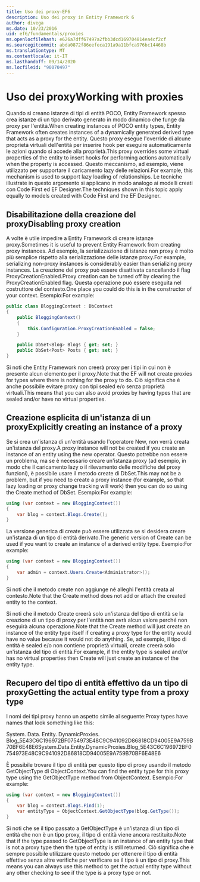 ```yaml
---
title: Uso dei proxy-EF6
description: Uso dei proxy in Entity Framework 6
author: divega
ms.date: 10/23/2016
uid: ef6/fundamentals/proxies
ms.openlocfilehash: e626a7dff67497a2fbb3dcd169704814ea4cf2cf
ms.sourcegitcommit: abda0872f86eefeca191a9a11bfca976bc14468b
ms.translationtype: MT
ms.contentlocale: it-IT
ms.lasthandoff: 09/14/2020
ms.locfileid: "90070497"
---
```

# <a name="working-with-proxies"></a><span data-ttu-id="622e4-103">Uso dei proxy</span><span class="sxs-lookup"><span data-stu-id="622e4-103">Working with proxies</span></span>
<span data-ttu-id="622e4-104">Quando si creano istanze di tipi di entità POCO, Entity Framework spesso crea istanze di un tipo derivato generato in modo dinamico che funge da proxy per l'entità.</span><span class="sxs-lookup"><span data-stu-id="622e4-104">When creating instances of POCO entity types, Entity Framework often creates instances of a dynamically generated derived type that acts as a proxy for the entity.</span></span> <span data-ttu-id="622e4-105">Questo proxy esegue l'override di alcune proprietà virtuali dell'entità per inserire hook per eseguire automaticamente le azioni quando si accede alla proprietà.</span><span class="sxs-lookup"><span data-stu-id="622e4-105">This proxy overrides some virtual properties of the entity to insert hooks for performing actions automatically when the property is accessed.</span></span> <span data-ttu-id="622e4-106">Questo meccanismo, ad esempio, viene utilizzato per supportare il caricamento lazy delle relazioni.</span><span class="sxs-lookup"><span data-stu-id="622e4-106">For example, this mechanism is used to support lazy loading of relationships.</span></span> <span data-ttu-id="622e4-107">Le tecniche illustrate in questo argomento si applicano in modo analogo ai modelli creati con Code First ed EF Designer.</span><span class="sxs-lookup"><span data-stu-id="622e4-107">The techniques shown in this topic apply equally to models created with Code First and the EF Designer.</span></span>  

## <a name="disabling-proxy-creation"></a><span data-ttu-id="622e4-108">Disabilitazione della creazione del proxy</span><span class="sxs-lookup"><span data-stu-id="622e4-108">Disabling proxy creation</span></span>  

<span data-ttu-id="622e4-109">A volte è utile impedire a Entity Framework di creare istanze proxy.</span><span class="sxs-lookup"><span data-stu-id="622e4-109">Sometimes it is useful to prevent Entity Framework from creating proxy instances.</span></span> <span data-ttu-id="622e4-110">Ad esempio, la serializzazione di istanze non proxy è molto più semplice rispetto alla serializzazione delle istanze proxy.</span><span class="sxs-lookup"><span data-stu-id="622e4-110">For example, serializing non-proxy instances is considerably easier than serializing proxy instances.</span></span> <span data-ttu-id="622e4-111">La creazione del proxy può essere disattivata cancellando il flag ProxyCreationEnabled.</span><span class="sxs-lookup"><span data-stu-id="622e4-111">Proxy creation can be turned off by clearing the ProxyCreationEnabled flag.</span></span> <span data-ttu-id="622e4-112">Questa operazione può essere eseguita nel costruttore del contesto.</span><span class="sxs-lookup"><span data-stu-id="622e4-112">One place you could do this is in the constructor of your context.</span></span> <span data-ttu-id="622e4-113">Esempio:</span><span class="sxs-lookup"><span data-stu-id="622e4-113">For example:</span></span>  

``` csharp
public class BloggingContext : DbContext
{
    public BloggingContext()
    {
        this.Configuration.ProxyCreationEnabled = false;
    }  

    public DbSet<Blog> Blogs { get; set; }
    public DbSet<Post> Posts { get; set; }
}
```  

<span data-ttu-id="622e4-114">Si noti che Entity Framework non creerà proxy per i tipi in cui non è presente alcun elemento per il proxy.</span><span class="sxs-lookup"><span data-stu-id="622e4-114">Note that the EF will not create proxies for types where there is nothing for the proxy to do.</span></span> <span data-ttu-id="622e4-115">Ciò significa che è anche possibile evitare proxy con tipi sealed e/o senza proprietà virtuali.</span><span class="sxs-lookup"><span data-stu-id="622e4-115">This means that you can also avoid proxies by having types that are sealed and/or have no virtual properties.</span></span>  

## <a name="explicitly-creating-an-instance-of-a-proxy"></a><span data-ttu-id="622e4-116">Creazione esplicita di un'istanza di un proxy</span><span class="sxs-lookup"><span data-stu-id="622e4-116">Explicitly creating an instance of a proxy</span></span>  

<span data-ttu-id="622e4-117">Se si crea un'istanza di un'entità usando l'operatore New, non verrà creata un'istanza del proxy.</span><span class="sxs-lookup"><span data-stu-id="622e4-117">A proxy instance will not be created if you create an instance of an entity using the new operator.</span></span> <span data-ttu-id="622e4-118">Questo potrebbe non essere un problema, ma se è necessario creare un'istanza proxy (ad esempio, in modo che il caricamento lazy o il rilevamento delle modifiche del proxy funzioni), è possibile usare il metodo create di DbSet.</span><span class="sxs-lookup"><span data-stu-id="622e4-118">This may not be a problem, but if you need to create a proxy instance (for example, so that lazy loading or proxy change tracking will work) then you can do so using the Create method of DbSet.</span></span> <span data-ttu-id="622e4-119">Esempio:</span><span class="sxs-lookup"><span data-stu-id="622e4-119">For example:</span></span>  

``` csharp
using (var context = new BloggingContext())
{
    var blog = context.Blogs.Create();
}
```  

<span data-ttu-id="622e4-120">La versione generica di create può essere utilizzata se si desidera creare un'istanza di un tipo di entità derivato.</span><span class="sxs-lookup"><span data-stu-id="622e4-120">The generic version of Create can be used if you want to create an instance of a derived entity type.</span></span> <span data-ttu-id="622e4-121">Esempio:</span><span class="sxs-lookup"><span data-stu-id="622e4-121">For example:</span></span>  

``` csharp
using (var context = new BloggingContext())
{
    var admin = context.Users.Create<Administrator>();
}
```  

<span data-ttu-id="622e4-122">Si noti che il metodo create non aggiunge né alleghi l'entità creata al contesto.</span><span class="sxs-lookup"><span data-stu-id="622e4-122">Note that the Create method does not add or attach the created entity to the context.</span></span>  

<span data-ttu-id="622e4-123">Si noti che il metodo Create creerà solo un'istanza del tipo di entità se la creazione di un tipo di proxy per l'entità non avrà alcun valore perché non eseguirà alcuna operazione.</span><span class="sxs-lookup"><span data-stu-id="622e4-123">Note that the Create method will just create an instance of the entity type itself if creating a proxy type for the entity would have no value because it would not do anything.</span></span> <span data-ttu-id="622e4-124">Se, ad esempio, il tipo di entità è sealed e/o non contiene proprietà virtuali, create creerà solo un'istanza del tipo di entità.</span><span class="sxs-lookup"><span data-stu-id="622e4-124">For example, if the entity type is sealed and/or has no virtual properties then Create will just create an instance of the entity type.</span></span>  

## <a name="getting-the-actual-entity-type-from-a-proxy-type"></a><span data-ttu-id="622e4-125">Recupero del tipo di entità effettivo da un tipo di proxy</span><span class="sxs-lookup"><span data-stu-id="622e4-125">Getting the actual entity type from a proxy type</span></span>  

<span data-ttu-id="622e4-126">I nomi dei tipi proxy hanno un aspetto simile al seguente:</span><span class="sxs-lookup"><span data-stu-id="622e4-126">Proxy types have names that look something like this:</span></span>  

<span data-ttu-id="622e4-127">System. Data. Entity. DynamicProxies. Blog_5E43C6C196972BF0754973E48C9C941092D86818CD94005E9A759B70BF6E48E6</span><span class="sxs-lookup"><span data-stu-id="622e4-127">System.Data.Entity.DynamicProxies.Blog_5E43C6C196972BF0754973E48C9C941092D86818CD94005E9A759B70BF6E48E6</span></span>  

<span data-ttu-id="622e4-128">È possibile trovare il tipo di entità per questo tipo di proxy usando il metodo GetObjectType di ObjectContext.</span><span class="sxs-lookup"><span data-stu-id="622e4-128">You can find the entity type for this proxy type using the GetObjectType method from ObjectContext.</span></span> <span data-ttu-id="622e4-129">Esempio:</span><span class="sxs-lookup"><span data-stu-id="622e4-129">For example:</span></span>  

``` csharp
using (var context = new BloggingContext())
{
    var blog = context.Blogs.Find(1);
    var entityType = ObjectContext.GetObjectType(blog.GetType());
}
```  

<span data-ttu-id="622e4-130">Si noti che se il tipo passato a GetObjectType è un'istanza di un tipo di entità che non è un tipo proxy, il tipo di entità viene ancora restituito.</span><span class="sxs-lookup"><span data-stu-id="622e4-130">Note that if the type passed to GetObjectType is an instance of an entity type that is not a proxy type then the type of entity is still returned.</span></span> <span data-ttu-id="622e4-131">Ciò significa che è sempre possibile utilizzare questo metodo per ottenere il tipo di entità effettivo senza altre verifiche per verificare se il tipo è un tipo di proxy.</span><span class="sxs-lookup"><span data-stu-id="622e4-131">This means you can always use this method to get the actual entity type without any other checking to see if the type is a proxy type or not.</span></span>  
